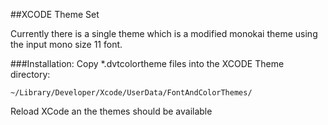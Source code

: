 ##XCODE Theme Set

Currently there is a single theme which is a modified monokai theme using the input mono size 11 font.  

###Installation:
Copy *.dvtcolortheme files into the XCODE Theme directory:
````
~/Library/Developer/Xcode/UserData/FontAndColorThemes/
````

Reload XCode an the themes should be available